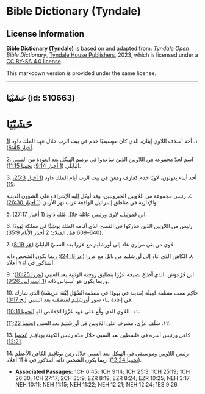 # Bible Dictionary (Tyndale)

## License Information

**Bible Dictionary (Tyndale)** is based on and adapted from: _Tyndale Open Bible Dictionary_, [Tyndale House Publishers](https://tyndaleopenresources.com/), 2023, which is licensed under a [CC BY-SA 4.0 license](https://creativecommons.org/licenses/by-sa/4.0/legalcode.en).

This markdown version is provided under the same license.



--------------------------------

## حَشَبْيَا (id: 510663)

حَشَبْيَا
=========

١. أحد أسلاف اللاوي إيثان، الذي كان موسيقيًا خدم في بيت الرب خلال عهد الملك داود ([1 أخبار 6:45](https://ref.ly/1Chr6:45)).

2\. اسم لجدّ مجموعة من اللاويين الذين ساعدوا في ترميم الهيكل بعد العودة من السبي البابلي ([1 أخبار 9:14](https://ref.ly/1Chr9:14)؛ [نحميا 11:15](https://ref.ly/Neh11:15)).

3\. أحد أبناء يدوثون، لاويًا خدم كعازف ومغنٍ في بيت الرب أيام الملك داود ([1 أخبار 25:3، 19](https://ref.ly/1Chr25:3,1Chr25:19)).

٤. رئيس مجموعة من اللاويين الحبرونيين، وقد أوكل إليه الإشراف على الشؤون الدينية والإدارية في مناطق إسرائيل الواقعة غرب نهر الأردن ([1 أخبار 26:30](https://ref.ly/1Chr26:30)).

5\. ابن قَموئِيل، لاوي ورئيس عائلة خلال مُلك دَاودَ ([1 أخبار 27:17](https://ref.ly/1Chr27:17)).

6\. رئيس من اللاويين الذين شاركوا في الفصح الذي أقامه الملك يوشِيَّا في مملكة يَهوذَا (640–609 قبل الميلاد؛ [2 أخبار الأيام 35:9](https://ref.ly/2Chr35:9)).

7\. لاوي من بني مراري عاد إلى أورشليم مع عزرا بعد السبيّ البابليّ ([عز 8:19](https://ref.ly/Ezra8:19)).

٨. الكاهن الذي عاد إلى أورشليم من بابل مع عزرا ([عز 8: 24](https://ref.ly/Ezra8:24))؛ ربما يكون الشخص ذاته المذكور في \# ٧ أعلاه.

9\. ابن فَرْعوش، الذي أطاع نصيحة عَزْرَا بتطليق زوجته الوثنية بعد السبي ([عزرا 10:25](https://ref.ly/Ezra10:25))؛ وربما يكون هو أسِبياس ذاته ([1 إسدراس 9:26](https://ref.ly/1Esd9:26)).

10\. حاكِم نصف منطقة قَعِيلَة (مدينة في يَهوذَا في منطقة ٱلسَّهْلِ لِبْنَةَ\-مَرِيشَةَ) الذي شارك في إعادة بناء سور أورشَلِيم لمنطقته بعد السبي ([نح 3:17](https://ref.ly/Neh3:17)).

١١. اللاوي الذي وقَّع على عهد عَزْرَا للإخلاص للهِ ([نحميا 10:11](https://ref.ly/Neh10:11)).

١٢. سلَف عزِّي، مشرف على اللاويين في أورشَلِيمَ بعد السبي ([نحميا 11:22](https://ref.ly/Neh11:22)).

13\. كاهن ورئيس أسرة في فلسطين بعد السبي خلال مدّة رئيس الكهنة يويَاقِيمَ ([نحميا 12:21](https://ref.ly/Neh12:21)).

14\. رئيس اللاويين وموسيقي في الهيكل بعد السبي خلال زمن يويَاقِيمَ الكاهن الأعظم ([نحميا 12:24](https://ref.ly/Neh12:24))؛ ربما يكون الشخص ذاته المذكور في \# 11 أعلاه.

* **Associated Passages:** 1CH 6:45; 1CH 9:14; 1CH 25:3; 1CH 25:19; 1CH 26:30; 1CH 27:17; 2CH 35:9; EZR 8:19; EZR 8:24; EZR 10:25; NEH 3:17; NEH 10:11; NEH 11:15; NEH 11:22; NEH 12:21; NEH 12:24; 1ES 9:26


